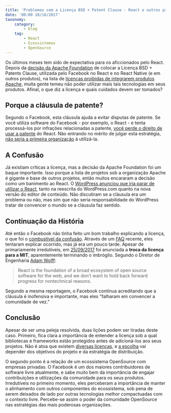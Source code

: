 ```yaml
---
title: 'Problemas com a Licença BSD + Patent Clause - React e outros projetos do Facebook'
date: '00:00 10/16/2017'
taxonomy:
    category:
        - blog
    tag:
        - React
        - Ecossistemas
        - OpenSource
---
```


Os últimos meses tem sido de expectativa para os aficcionados pelo React. Depois da [decisão da Apache  Foundation](https://issues.apache.org/jira/browse/LEGAL-303) de colocar a Licença BSD + Patents Clause, utilizada pelo Facebook no React e no React Native (e em outros produtos), na lista de [licenças proibidas de integrarem produtos Apache](https://www.apache.org/legal/resolved#category-x), muita gente temeu não poder utilizar mais tais tecnologias em seus produtos. Afinal, o que diz a licença e quais cuidados devem ser tomados?

## Porque a cláusula de patente?

Segundo o Facebook, esta cláusula ajuda a evitar disputas de patente. Se você utiliza software do Facebook - por exemplo, o React - e tenta processá-los por infrações relacionadas a patente, [você perde o direito de usar a patente](https://code.facebook.com/posts/112130496157735/explaining-react-s-license/) do React. Não entrando no mérito de julgar esta estratégia, [não seria a primeira organização](https://react-etc.net/entry/react-patents-facebook-license-faq-adoption-by-apple-and-microsoft) à utilizá-la.

## A Confusão

Já existiam críticas a licença, mas a decisão da Apache Foundation foi um baque importante. Isso porque a lista de projetos sob a organização Apache é gigante e base de outros projetos, então muitos encararam a decisão como um banimento ao React. O [WordPress anunciou que iria parar de utilizar o React](https://ma.tt/2017/09/on-react-and-wordpress/), tanto na reescrita do WordPress.com quanto na nova versão do editor de conteúdo. Não discutiram se a cláusula era um problema ou não, mas sim que não seria responsabilidade do WordPress tratar de convencer o mundo se a cláusula faz sentido.  


## Continuação da História

Até então o Facebook não tinha feito um bom trabalho explicando a licença, o que foi o [combustível da confusão](https://react-etc.net/entry/your-license-to-use-react-js-can-be-revoked-if-you-compete-with-facebook). Através de um [FAQ](https://code.facebook.com/pages/850928938376556) recente, eles tentaram explicar ocorrido, mas já era um pouco tarde. Apesar de primariamente irredutíveis, em  [25/09/2017](https://github.com/facebook/react/commit/8c3cececb765a0a0ad8b0faca764ef30be494a74) foi anunciada a **troca da licença para a MIT**, aparentemente terminando o imbróglio. Segundo o Diretor de Engenharia [Adam Wolff](https://thenextweb.com/dd/2017/09/25/facebook-re-licenses-react-mit-license-developer-backlash/):

> React is the foundation of a broad ecosystem of open source software for the web, and we don’t want to hold back forward progress for nontechnical reasons.

Segundo a mesma reportagem, o Facebook continua acreditando que a cláusula é inofensiva e importante, mas eles "falharam em convencer a comunidade de vez."

## Conclusão

Apesar de ser uma peleja resolvida, duas lições podem ser tiradas deste caso. Primeiro, fica clara a importância de entender a licença sob a qual bibliotecas e frameworks estão protegidos antes de adicioná-los aos seus projetos. Não é atoa que existem [diversas licenças](https://opensource.org/licenses), e [a escolha](https://choosealicense.com/) vai depender dos objetivos do projeto e da estratégia de distribuição.

O segundo ponto é a relação de um ecossistema OpenSource com empresas privadas. O Facebook é um dos maiores contribuidores de software livre atualmente, e sabe muito bem da importância de engajar contribuições e utilizações da comunidade para os seus produtos. Irredutíveis no primeiro momento, eles perceberam a importância de manter o alinhamento com outros componentes do ecossistema, sob pena de serem deixados de lado por outras tecnologias melhor compactuadas com o contexto livre. Percebe-se assim o poder da comunidade OpenSource nas estratégias das mais poderosas organizações.

